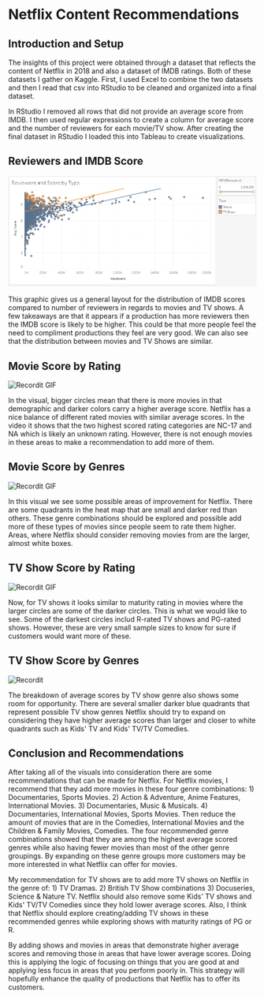 # Netflix Content Recommendations

## Introduction and Setup
The insights of this project were obtained through a dataset that reflects the content of Netflix in 2018 and also a dataset of IMDB ratings. Both of these datasets I gather on Kaggle. First, I used Excel to combine the two datasets and then I read that csv into RStudio to be cleaned and organized into a final dataset. 

In RStudio I removed all rows that did not provide an average score from IMDB. I then used regular expressions to create a column for average score and the number of reviewers for each movie/TV show. After creating the final dataset in RStudio I loaded this into Tableau to create visualizations.

## Reviewers and IMDB Score

![ReviewersScore](Images/ReviewersScore.png)

This graphic gives us a general layout for the distribution of IMDB scores compared to number of reviewers in regards to movies and TV shows. A few takeaways are that it appears if a production has more reviewers then the IMDB score is likely to be higher. This could be that more people feel the need to compliment productions they feel are very good. We can also see that the distribution between movies and TV Shows are similar.

## Movie Score by Rating

![Recordit GIF](http://g.recordit.co/3qHKC4cUI0.gif)

In the visual, bigger circles mean that there is more movies in that demographic and darker colors carry a higher average score. Netflix has a nice balance of different rated movies with similar average scores. In the video it shows that the two highest scored rating categories are NC-17 and NA which is likely an unknown rating. However, there is not enough movies in these areas to make a recommendation to add more of them.

## Movie Score by Genres

![Recordit GIF](http://g.recordit.co/cptOqNtD9r.gif)

In this visual we see some possible areas of improvement for Netflix. There are some quadrants in the heat map that are small and darker red than others. These genre combinations should be explored and possible add more of these types of movies since people seem to rate them higher. Areas, where Netflix should consider removing movies from are the larger, almost white boxes.


## TV Show Score by Rating

![Recordit GIF](http://g.recordit.co/FuRa0UlEJY.gif)

Now, for TV shows it looks similar to maturity rating in movies where the larger circles are some of the darker circles. This is what we would like to see. Some of the darkest circles includ R-rated TV shows and PG-rated shows. However, these are very small sample sizes to know for sure if customers would want more of these.


## TV Show Score by Genres

![Recordit](https://g.recordit.co/DJnsu44NXY.gif)

The breakdown of average scores by TV show genre also shows some room for opportunity. There are several smaller darker blue quadrants that represent possible TV show genres Netflix should try to expand on considering they have higher average scores than larger and closer to white quadrants such as Kids' TV and Kids' TV/TV Comedies.


## Conclusion and Recommendations
After taking all of the visuals into consideration there are some recommendations that can be made for Netflix. For Netflix movies, I recommend that they add more movies in these four genre combinations: 1) Documentaries, Sports Movies. 2) Action & Adventure, Anime Features, International Movies. 3) Documentaries, Music & Musicals. 4) Documentaries, International Movies, Sports Movies. Then reduce the amount of movies that are in the Comedies, International Movies and the Children & Family Movies, Comedies. The four recommended genre combinations showed that they are among the highest average scored genres while also having fewer movies than most of the other genre groupings. By expanding on these genre groups more customers may be more interested in what Netflix can offer for movies.

My recommendation for TV shows are to add more TV shows on Netflix in the genre of: 1) TV Dramas. 2) British TV Show combinations 3) Docuseries, Science & Nature TV. Netflix should also remove some Kids' TV shows and Kids' TV/TV Comedies since they hold lower average scores. Also, I think that Netflix should explore creating/adding TV shows in these recommended genres while exploring shows with maturity ratings of PG or R.

By adding shows and movies in areas that demonstrate higher average scores and removing those in areas that have lower average scores. Doing this is applying the logic of focusing on things that you are good at and applying less focus in areas that you perform poorly in. This strategy will hopefully enhance the quality of productions that Netflix has to offer its customers. 
